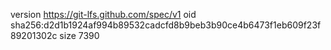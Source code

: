 version https://git-lfs.github.com/spec/v1
oid sha256:d2d1b1924af994b89532cadcfd8b9beb3b90ce4b6473f1eb609f23f89201302c
size 7390
